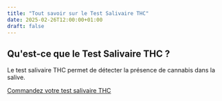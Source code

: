 ```yaml
---
title: "Tout savoir sur le Test Salivaire THC"
date: 2025-02-26T12:00:00+01:00
draft: false
---
```


## Qu'est-ce que le Test Salivaire THC ?  
Le test salivaire THC permet de détecter la présence de cannabis dans la salive.  

[Commandez votre test salivaire THC](https://ama-prevention.fr/products/test-salivaire-thc)

